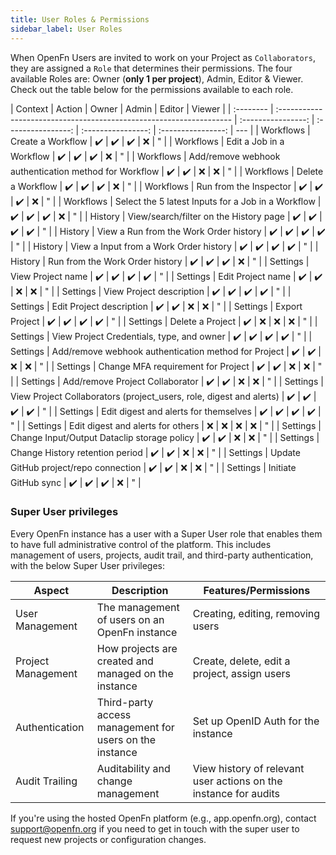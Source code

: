 ```yaml
---
title: User Roles & Permissions
sidebar_label: User Roles
---
```


When OpenFn Users are invited to work on your Project as `Collaborators`, they
are assigned a `Role` that determines their permissions. The four available
Roles are: Owner (**only 1 per project**), Admin, Editor & Viewer. Check out the
table below for the permissions available to each role.

| Context   | Action                                                              |       Owner        |       Admin        |       Editor       |       Viewer       |
| :-------- | :------------------------------------------------------------------ | :----------------: | :----------------: | :----------------: | :----------------: | --- |
| Workflows | Create a Workflow                                                   | :heavy_check_mark: | :heavy_check_mark: | :heavy_check_mark: |        :x:         | "   |
| Workflows | Edit a Job in a Workflow                                            | :heavy_check_mark: | :heavy_check_mark: | :heavy_check_mark: |        :x:         | "   |
| Workflows | Add/remove webhook authentication method for Workflow               | :heavy_check_mark: | :heavy_check_mark: |        :x:         |        :x:         | "   |
| Workflows | Delete a Workflow                                                   | :heavy_check_mark: | :heavy_check_mark: | :heavy_check_mark: |        :x:         | "   |
| Workflows | Run from the Inspector                                              | :heavy_check_mark: | :heavy_check_mark: | :heavy_check_mark: |        :x:         | "   |
| Workflows | Select the 5 latest Inputs for a Job in a Workflow                  | :heavy_check_mark: | :heavy_check_mark: | :heavy_check_mark: |        :x:         | "   |
| History   | View/search/filter on the History page                              | :heavy_check_mark: | :heavy_check_mark: | :heavy_check_mark: | :heavy_check_mark: | "   |
| History   | View a Run from the Work Order history                              | :heavy_check_mark: | :heavy_check_mark: | :heavy_check_mark: | :heavy_check_mark: | "   |
| History   | View a Input from a Work Order history                              | :heavy_check_mark: | :heavy_check_mark: | :heavy_check_mark: | :heavy_check_mark: | "   |
| History   | Run from the Work Order history                                     | :heavy_check_mark: | :heavy_check_mark: | :heavy_check_mark: |        :x:         | "   |
| Settings  | View Project name                                                   | :heavy_check_mark: | :heavy_check_mark: | :heavy_check_mark: | :heavy_check_mark: | "   |
| Settings  | Edit Project name                                                   | :heavy_check_mark: | :heavy_check_mark: |        :x:         |        :x:         | "   |
| Settings  | View Project description                                            | :heavy_check_mark: | :heavy_check_mark: | :heavy_check_mark: | :heavy_check_mark: | "   |
| Settings  | Edit Project description                                            | :heavy_check_mark: | :heavy_check_mark: |        :x:         |        :x:         | "   |
| Settings  | Export Project                                                      | :heavy_check_mark: | :heavy_check_mark: | :heavy_check_mark: | :heavy_check_mark: | "   |
| Settings  | Delete a Project                                                    | :heavy_check_mark: |        :x:         |        :x:         |        :x:         | "   |
| Settings  | View Project Credentials, type, and owner                           | :heavy_check_mark: | :heavy_check_mark: | :heavy_check_mark: | :heavy_check_mark: | "   |
| Settings  | Add/remove webhook authentication method for Project                | :heavy_check_mark: | :heavy_check_mark: |        :x:         |        :x:         | "   |
| Settings  | Change MFA requirement for Project                                  | :heavy_check_mark: | :heavy_check_mark: |        :x:         |        :x:         | "   |
| Settings  | Add/remove Project Collaborator                                     | :heavy_check_mark: | :heavy_check_mark: |        :x:         |        :x:         | "   |
| Settings  | View Project Collaborators (project_users, role, digest and alerts) | :heavy_check_mark: | :heavy_check_mark: | :heavy_check_mark: | :heavy_check_mark: | "   |
| Settings  | Edit digest and alerts for themselves                               | :heavy_check_mark: | :heavy_check_mark: | :heavy_check_mark: | :heavy_check_mark: | "   |
| Settings  | Edit digest and alerts for others                                   |        :x:         |        :x:         |        :x:         |        :x:         | "   |
| Settings  | Change Input/Output Dataclip storage policy                         | :heavy_check_mark: | :heavy_check_mark: |        :x:         |        :x:         | "   |
| Settings  | Change History retention period                                     | :heavy_check_mark: | :heavy_check_mark: |        :x:         |        :x:         | "   |
| Settings  | Update GitHub project/repo connection                               | :heavy_check_mark: | :heavy_check_mark: |        :x:         |        :x:         | "   |
| Settings  | Initiate GitHub sync                                                | :heavy_check_mark: | :heavy_check_mark: | :heavy_check_mark: |        :x:         | "   |

### Super User privileges

Every OpenFn instance has a user with a Super User role that enables them to
have full administrative control of the platform. This includes management of users,
projects, audit trail, and third-party authentication, with the below Super User
privileges:

| Aspect             | Description                                             | Features/Permissions                                             |
| ------------------ | ------------------------------------------------------- | ---------------------------------------------------------------- |
| User Management    | The management of users on an OpenFn instance           | Creating, editing, removing users                               |
| Project Management | How projects are created and managed on the instance    | Create, delete, edit a project, assign users                     |
| Authentication     | Third-party access management for users on the instance | Set up OpenID Auth for the instance                              |
| Audit Trailing     | Auditability and change management                      | View history of relevant user actions on the instance for audits |

If you're using the hosted OpenFn platform (e.g., app.openfn.org), contact [support@openfn.org](mailto:support@openfn.org) 
if you need to get in touch with the super user to request new projects or configuration changes. 
